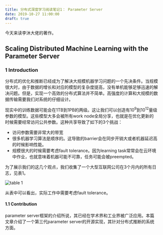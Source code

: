 ```yaml
---
title: 分布式深度学习阅读笔记1： Parameter Server
date: 2019-10-27 11:00:00
draft: true
---
```


今天来读李沐大佬的著作。

## Scaling Distributed Machine Learning with the Parameter Server
### 1 Introduction

分布式的优化和推断已经成为了解决大规模机器学习问题的一个先决条件。当规模很大时，由于数据的增长和对应的模型的复杂度提高，没有单机能够足够迅速的解决问题。但是，实现一个高效的分布式算法并不简单。高强度的计算和大规模的数据传输需要我们对系统的仔细设计。

现实中的训练数据可能会在1TB到1PB的两级。这让我们可以创造有$10^9$到$10^12$量级参数的模型。这些模型大多会被所有work node全局分享，也就是在优化更新的时候需要经常访问公共参数。这种共享导致了如下的3个挑战：

- 访问参数需要非常大的带宽
- 很多机器学习算法是顺序的。这导致的barrier会在同步开销大或者机器延迟高的时候影响性能。
- 规模很大的时候需要考虑fault tolerance。因为learning task常常会在云环境中作业，也就意味着机器可能不可靠，任务可能会被preempted。

为了展示我们的这几个观点，我们收集了一个大型互联网公司在3个月内的所有日志，见表1。

![table 1](https://i.imgur.com/P45BD06.png)

从表中可以看出，实际工作中需要考虑fault tolerance。

#### 1.1 Contribution

parameter server框架的介绍所说，其已经在学术界和工业界被广泛应用。本篇文章介绍了一个第三代parameter server的开源实现，其针对分布式推断的系统方面。
